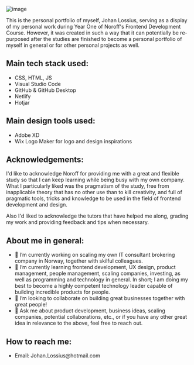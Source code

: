 ![image](https://user-images.githubusercontent.com/52312393/224484786-a9c33677-8843-4e96-824f-f3d375498f2c.png)

<p>This is the personal portfolio of myself, Johan Lossius, serving as a display of my personal work during Year One of Noroff's Frontend Development Course. However, it was created in such a way that it can potentially be re-purposed after the studies are finished to become a personal portfolio of myself in general or for other personal projects as well.</p>

<h2>Main tech stack used:</h2>
<ul>
    <li>CSS, HTML, JS</li>
    <li>Visual Studio Code</li>
    <li>GitHub & GitHub Desktop</li>
    <li>Netlify</li>
    <li>Hotjar</li>
</ul>
  
<h2>Main design tools used:</h2>
<ul>
    <li>Adobe XD</li>
    <li>Wix Logo Maker for logo and design inspirations</li>
</ul>

   <h2>Acknowledgements:</h2>
<p>I'd like to acknowledge Noroff for providing me with a great and flexible study so that I can keep learning while being busy with my own company. What I particularly liked was the pragmatism of the study, free from inapplicable theory that has no other use than to kill creativity, and full of pragmatic tools, tricks and knowledge to be used in the field of frontend development and design.</p>
<p>Also I'd liked to acknowledge the tutors that have helped me along, grading my work and providing feedback and tips when necessary.</p>

<h2>About me in general:</h2>

- 🔭 I’m currently working on scaling my own IT consultant brokering company in Norway, together with skilful colleagues.
- 🌱 I’m currently learning frontend development, UX design, product management, people management, scaling companies, investing, as well as programming and technology in general. In short; I am doing my best to become a highly competent technology leader capable of building incredible products for people.
- 👯 I’m looking to collaborate on building great businesses together with great people!
- 💬 Ask me about product development, business ideas, scaling companies, potential collaborations, etc., or if you have any other great idea in relevance to the above, feel free to reach out.

<h2>How to reach me:</h2>
<ul>
  <li>Email: Johan.Lossius@hotmail.com</li>
</ul>
